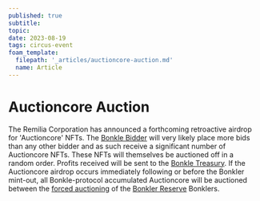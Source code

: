 ```yaml
---
published: true
subtitle:
topic:
date: 2023-08-19
tags: circus-event
foam_template:
  filepath: '_articles/auctioncore-auction.md'
  name: Article
---
```


# Auctioncore Auction
The Remilia Corporation has announced a forthcoming retroactive airdrop for 'Auctioncore' NFTs. The <a class="wiki-link" href="/articles/bidder">Bonkle Bidder</a> will very likely place more bids than any other bidder and as such receive a significant number of Auctioncore NFTs. These NFTs will themselves be auctioned off in a random order. Profits received will be sent to the <a class="wiki-link" href="/articles/treasury">Bonkle Treasury</a>. If the Auctioncore airdrop occurs immediately following or before the Bonkler mint-out, all Bonkle-protocol accumulated Auctioncore will be auctioned between the <a class="wiki-link" href="/articles/re-auction">forced auctioning</a> of the <a class="wiki-link" href="/articles/reserve">Bonkler Reserve</a> Bonklers.
